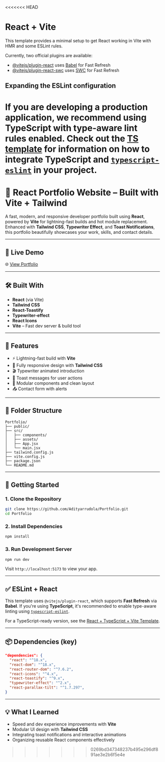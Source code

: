 <<<<<<< HEAD
# React + Vite

This template provides a minimal setup to get React working in Vite with HMR and some ESLint rules.

Currently, two official plugins are available:

- [@vitejs/plugin-react](https://github.com/vitejs/vite-plugin-react/blob/main/packages/plugin-react) uses [Babel](https://babeljs.io/) for Fast Refresh
- [@vitejs/plugin-react-swc](https://github.com/vitejs/vite-plugin-react/blob/main/packages/plugin-react-swc) uses [SWC](https://swc.rs/) for Fast Refresh

## Expanding the ESLint configuration

If you are developing a production application, we recommend using TypeScript with type-aware lint rules enabled. Check out the [TS template](https://github.com/vitejs/vite/tree/main/packages/create-vite/template-react-ts) for information on how to integrate TypeScript and [`typescript-eslint`](https://typescript-eslint.io) in your project.
=======
# 🚀 React Portfolio Website – Built with Vite + Tailwind

A fast, modern, and responsive developer portfolio built using **React**, powered by **Vite** for lightning-fast builds and hot module replacement. Enhanced with **Tailwind CSS**, **Typewriter Effect**, and **Toast Notifications**, this portfolio beautifully showcases your work, skills, and contact details.

---

## 🔗 Live Demo

🌐 [View Portfolio](https://adityarrudola.github.io/Portfolio/)


---

## 🛠️ Built With

- **React** (via Vite)
- **Tailwind CSS**  
- **React-Toastify**  
- **Typewriter-effect**  
- **React Icons**
- **Vite** – Fast dev server & build tool  

---

## 📂 Features

- ⚡ Lightning-fast build with **Vite**
- 📱 Fully responsive design with **Tailwind CSS**
- 🎬 Typewriter animated introduction
- 🔔 Toast messages for user actions
- 📌 Modular components and clean layout
- 📤 Contact form with alerts

---

## 📁 Folder Structure

```
Portfolio/
├── public/
├── src/
│   ├── components/
│   ├── assets/
│   ├── App.jsx
│   └── main.jsx
├── tailwind.config.js
├── vite.config.js
├── package.json
└── README.md
```

---

## 🚀 Getting Started

### 1. Clone the Repository
```bash
git clone https://github.com/Adityarrudola/Portfolio.git
cd Portfolio
```

### 2. Install Dependencies
```bash
npm install
```

### 3. Run Development Server
```bash
npm run dev
```

Visit `http://localhost:5173` to view your app.

---

## ✅ ESLint + React

This template uses `@vitejs/plugin-react`, which supports **Fast Refresh** via **Babel**. If you're using **TypeScript**, it's recommended to enable type-aware linting using [`typescript-eslint`](https://typescript-eslint.io).

For a TypeScript-ready version, see the [React + TypeScript + Vite Template](https://github.com/vitejs/vite/tree/main/packages/create-vite/template-react-ts).

---

## 📦 Dependencies (key)

```json
"dependencies": {
  "react": "^18.x",
  "react-dom": "^18.x",
  "react-router-dom": "^7.6.2",
  "react-icons": "^4.x",
  "react-toastify": "^9.x",
  "typewriter-effect": "^2.x",
  "react-parallax-tilt": "^1.7.297",
}
```

---

## 💡 What I Learned

- Speed and dev experience improvements with **Vite**
- Modular UI design with **Tailwind CSS**
- Integrating toast notifications and interactive animations
- Organizing reusable React components effectively


>>>>>>> 0269bd347348237b495e296df891ae3e2b6f5e4e
